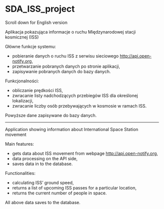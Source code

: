 # SDA_ISS_project
Scroll down for English version

Aplikacja pokazująca informacje o ruchu Międzynarodowej stacji kosmicznej (ISS) 

Główne funkcje systemu: 
- pobieranie danych o ruchu ISS z serwisu sieciowego http://api.open-notify.org, 
- przetwarzanie pobranych danych po stronie aplikacji, 
- zapisywanie pobranych danych do bazy danych. 

Funkcjonalności: 
- obliczanie prędkości ISS, 
- zwracanie listy nadchodzących przebiegów ISS dla określonej lokalizacji, 
- zwracanie liczby osób przebywających w kosmosie w ramach ISS.

Powyższe dane zapisywane do bazy danych. 

 ---------------------------------------------------------------------------------
Application showing information about International Space Station movement 

Main features: 
- gets data about ISS movement from webpage http://api.open-notify.org, 
- data processing on the API side, 
- saves data in to the database. 

Functionalities: 
- calculating ISS’ ground speed, 
- returns a list of upcoming ISS passes for a particular location, 
- returns the current number of people in space. 

All above data saves to the database. 
